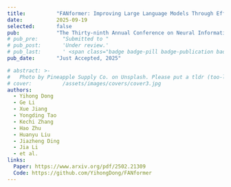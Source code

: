 ```yaml
---
title:          "FANformer: Improving Large Language Models Through Effective Periodicity Modeling"
date:           2025-09-19
selected:       false
pub:            "The Thirty-ninth Annual Conference on Neural Information Processing Systems (NeurIPS 2025)"
# pub_pre:        "Submitted to "
# pub_post:       'Under review.'
# pub_last:       ' <span class="badge badge-pill badge-publication badge-success">CCF-A, Poster</span>'
pub_date:       "Just Accepted, 2025"

# abstract: >-
#   Photo by Pineapple Supply Co. on Unsplash. Please put a tldr (too-long-didnt-read, 1~2 sentences) of your publication here. It is not recommended to put the actual abstract here because it is usually too long to fit in. $\LaTeX$ is supported. $a=b+c$.
# cover:          /assets/images/covers/cover3.jpg
authors:
  - Yihong Dong
  - Ge Li
  - Xue Jiang
  - Yongding Tao
  - Kechi Zhang
  - Hao Zhu
  - Huanyu Liu
  - Jiazheng Ding
  - Jia Li
  - et al.
links:
  Paper: https://www.arxiv.org/pdf/2502.21309
  Code: https://github.com/YihongDong/FANformer
---
```

